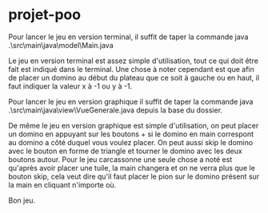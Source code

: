# projet-poo

Pour lancer le jeu en version terminal, il suffit de taper la commande java .\src\main\java\model\Main.java

Le jeu en version terminal est assez simple d'utilisation, tout ce qui doit être fait est indiqué dans le terminal.
Une chose à noter cependant est que afin de placer un domino au début du plateau que ce soit à gauche ou en haut, il faut indiquer la valeur x à -1 ou y à -1.

Pour lancer le jeu en version graphique il suffit de taper la commande java .\src\main\java\view\VueGenerale.java depuis la base du dossier.

De même le jeu en version graphique est simple d'utilisation, on peut placer un domino en appuyant sur les boutons + si le domino en main correspont au domino a côté duquel vous voulez placer. On peut aussi skip le domino avec le bouton en forme de triangle et tourner le domino avec les deux boutons autour.
Pour le jeu carcassonne une seule chose a noté est qu'après avoir placer une tuile, la main changera et on ne verra plus que le bouton skip, cela veut dire qu'il faut placer le pion sur le domino présent sur la main en cliquant n'importe où.

Bon jeu.
